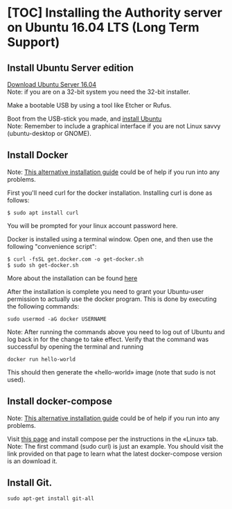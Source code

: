 [TOC]
Installing the Authority server on Ubuntu 16.04 LTS (Long Term Support)
======================================================================

Install Ubuntu Server edition
-----------------------------

[Download Ubuntu Server 16.04](https://www.ubuntu.com/download/server)  
Note: if you are on a 32-bit system you need the 32-bit installer.

Make a bootable USB by using a tool like Etcher or Rufus.

Boot from the USB-stick you made, and [install Ubuntu](https://tutorials.ubuntu.com/tutorial/tutorial-install-ubuntu-server)  
Note: Remember to include a graphical interface if you are not Linux savvy (ubuntu-desktop or GNOME).

Install Docker
--------------
Note: [This alternative installation guide](https://www.digitalocean.com/community/tutorials/how-to-install-and-use-docker-on-ubuntu-16-04)
 could be of help if you run into any problems.

First you'll need curl for the docker installation. Installing curl is done as follows:

    $ sudo apt install curl

You will be prompted for your linux account password here.  

Docker is installed using a terminal window. Open one, and then use the following "convenience script":

    $ curl -fsSL get.docker.com -o get-docker.sh
    $ sudo sh get-docker.sh


More about the installation can be found [here](https://docs.docker.com/install/linux/docker-ce/ubuntu/)

After the installation is complete you need to grant your Ubuntu-user
permission to actually use the docker program. This is done by executing the
following commands:

    sudo usermod -aG docker USERNAME

Note: After running the commands above you need to log out of Ubuntu and log back in for the change to
take effect. Verify that the command was successful by opening the terminal and running

    docker run hello-world

This should then generate the «hello-world» image (note that sudo is not used).

Install docker-compose
----------------------
Note: [This alternative installation guide](https://www.digitalocean.com/community/tutorials/how-to-install-docker-compose-on-ubuntu-16-04)
 could be of help if you run into any problems.

Visit [this page](https://docs.docker.com/compose/install/) and install compose
per the instructions in the «Linux» tab.
Note: The first command (sudo curl) is just an example. You should visit the link provided on that page to learn
what the latest docker-compose version is an download it.

Install Git.
------------
    sudo apt-get install git-all
